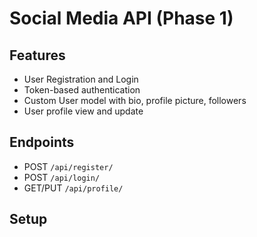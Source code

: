 # Social Media API (Phase 1)

## Features
- User Registration and Login
- Token-based authentication
- Custom User model with bio, profile picture, followers
- User profile view and update

## Endpoints
- POST `/api/register/`
- POST `/api/login/`
- GET/PUT `/api/profile/`

## Setup
